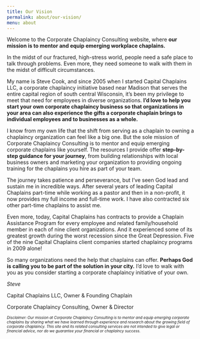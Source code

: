 ```yaml
---
title: Our Vision
permalink: about/our-vision/
menu: about
---
```

Welcome to the Corporate Chaplaincy Consulting website, where **our mission is to mentor and equip emerging workplace chaplains.**

In the midst of our fractured, high-stress world, people need a safe place to talk through problems. Even more, they need someone to walk with them in the midst of difficult circumstances.

My name is Steve Cook, and since 2005 when I started Capital Chaplains LLC, a corporate chaplaincy initiative based near Madison that serves the entire capital region of south central Wisconsin, it’s been my privilege to meet that need for employees in diverse organizations. **I’d love to help you start your own corporate chaplaincy business so that organizations in your area can also experience the gifts a corporate chaplain brings to individual employees and to businesses as a whole.**

I know from my own life that the shift from serving as a chaplain to owning a chaplaincy organization can feel like a big one. But the sole mission of Corporate Chaplaincy Consulting is to mentor and equip emerging corporate chaplains like yourself. The resources I provide offer **step-by-step guidance for your journey**, from building relationships with local business owners and marketing your organization to providing ongoing training for the chaplains you hire as part of your team. 

The journey takes patience and perseverance, but I’ve seen God lead and sustain me in incredible ways. After several years of leading Capital Chaplains part-time while working as a pastor and then in a non-profit, it now provides my full income and full-time work. I have also contracted six other part-time chaplains to assist me. 

Even more, today, Capital Chaplains has contracts to provide a Chaplain Assistance Program for every employee and related family/household member in each of nine client organizations. And it experienced some of its greatest growth during the worst recession since the Great Depression. Five of the nine Capital Chaplains client companies started chaplaincy programs in 2009 alone! 

So many organizations need the help that chaplains can offer. **Perhaps God is calling you to be part of the solution in your city.** I’d love to walk with you as you consider starting a corporate chaplaincy initiative of your own. 

_Steve_

Capital Chaplains LLC, Owner &amp; Founding Chaplain

Corporate Chaplaincy Consulting, Owner &amp; Director


*<span style="font-size:10">Disclaimer: Our mission at Corporate Chaplaincy Consulting is to mentor and equip emerging corporate chaplains by sharing what we have learned through experience and research about the growing field of corporate chaplaincy. This site and its related consulting services are not intended to give legal or financial advice, nor do we guarantee your financial or chaplaincy success.</span>*
